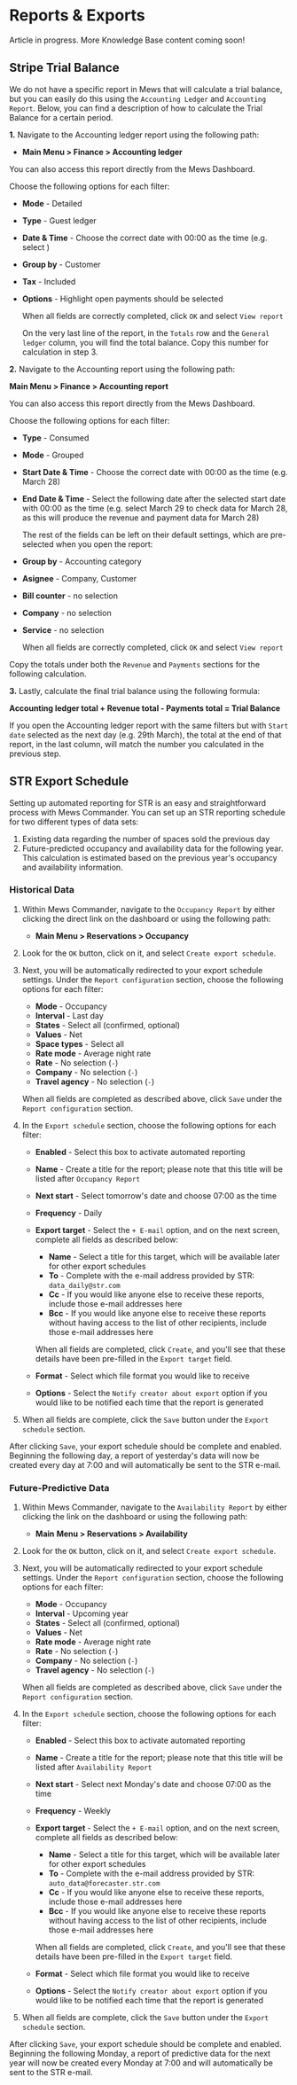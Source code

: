 # Reports & Exports

Article in progress. More Knowledge Base content coming soon!

## Stripe Trial Balance

We do not have a specific report in Mews that will calculate a trial balance, but you can easily do this using the `Accounting Ledger` and `Accounting Report`. Below, you can find a description of how to calculate the Trial Balance for a certain period.

**1.** Navigate to the Accounting ledger report using the following path:

* **Main Menu &gt; Finance &gt; Accounting ledger**

You can also access this report directly from the Mews Dashboard.

Choose the following options for each filter:

* **Mode** - Detailed
* **Type** - Guest ledger
* **Date & Time** - Choose the correct date with 00:00 as the time \(e.g. select \)
* **Group by** - Customer
* **Tax** - Included
* **Options** - Highlight open payments should be selected

  When all fields are correctly completed, click `OK` and select `View report`

  On the very last line of the report, in the `Totals` row and the `General ledger` column, you will find the total balance. Copy this number for calculation in step 3.

**2.** Navigate to the Accounting report using the following path:

**Main Menu &gt; Finance &gt; Accounting report**

You can also access this report directly from the Mews Dashboard.

Choose the following options for each filter:

* **Type** - Consumed
* **Mode** - Grouped
* **Start Date & Time** - Choose the correct date with 00:00 as the time \(e.g. March 28\)
* **End Date & Time** - Select the following date after the selected start date with 00:00 as the time \(e.g. select March 29 to check data for March 28, as this will produce the revenue and payment data for March 28\)

  The rest of the fields can be left on their default settings, which are pre-selected when you open the report:

* **Group by** - Accounting category
* **Asignee** - Company, Customer
* **Bill counter** - no selection
* **Company** - no selection
* **Service** - no selection

  When all fields are correctly completed, click `OK` and select `View report`

Copy the totals under both the `Revenue` and `Payments` sections for the following calculation.

**3.** Lastly, calculate the final trial balance using the following formula:

**Accounting ledger total + Revenue total - Payments total = Trial Balance**

If you open the Accounting ledger report with the same filters but with `Start date` selected as the next day \(e.g. 29th March\), the total at the end of that report, in the last column, will match the number you calculated in the previous step.

## STR Export Schedule

Setting up automated reporting for STR is an easy and straightforward process with Mews Commander. You can set up an STR reporting schedule for two different types of data sets:

1. Existing data regarding the number of spaces sold the previous day
2. Future-predicted occupancy and availability data for the following year. This calculation is estimated based on the previous year's occupancy and availability information. 

### Historical Data

1. Within Mews Commander, navigate to the `Occupancy Report` by either clicking the direct link on the dashboard or using the following path:
   * **Main Menu &gt; Reservations &gt; Occupancy**
2. Look for the `OK` button, click on it, and select `Create export schedule`.
3. Next, you will be automatically redirected to your export schedule settings. Under the `Report configuration` section, choose the following options for each filter:

   * **Mode** - Occupancy
   * **Interval** - Last day
   * **States** - Select all \(confirmed, optional\)
   * **Values** - Net
   * **Space types** - Select all
   * **Rate mode** - Average night rate
   * **Rate** - No selection  \(`-`\)
   * **Company** - No selection  \(`-`\)
   * **Travel agency** - No selection  \(`-`\)

   When all fields are completed as described above, click `Save` under the `Report configuration` section.

4. In the `Export schedule` section, choose the following options for each filter:
   * **Enabled** - Select this box to activate automated reporting
   * **Name** - Create a title for the report; please note that this title will be listed after `Occupancy Report`
   * **Next start** - Select tomorrow's date and choose 07:00 as the time
   * **Frequency** - Daily
   * **Export target** - Select the `+ E-mail` option, and on the next screen, complete all fields as described below:

     * **Name** - Select a title for this target, which will be available later for other export schedules
     * **To** - Complete with the e-mail address provided by STR: `data_daily@str.com`
     * **Cc** - If you would like anyone else to receive these reports, include those e-mail addresses here
     * **Bcc** - If you would like anyone else to receive these reports without having access to the list of other recipients, include those e-mail addresses here

     When all fields are completed, click `Create`, and you'll see that these details have been pre-filled in the `Export target` field.

   * **Format** - Select which file format you would like to receive
   * **Options** - Select the `Notify creator about export` option if you would like to be notified each time that the report is generated
5. When all fields are complete, click the `Save` button under the `Export schedule` section.

After clicking `Save`, your export schedule should be complete and enabled. Beginning the following day, a report of yesterday's data will now be created every day at 7:00 and will automatically be sent to the STR e-mail.

### Future-Predictive Data

1. Within Mews Commander, navigate to the `Availability Report` by either clicking the link on the dashboard or using the following path:
   *  **Main** **Menu &gt; Reservations &gt; Availability** 
2. Look for the `OK` button, click on it, and select `Create export schedule`.
3. Next, you will be automatically redirected to your export schedule settings. Under the `Report configuration` section, choose the following options for each filter:

   * **Mode** - Occupancy
   * **Interval** - Upcoming year
   * **States** - Select all \(confirmed, optional\)
   * **Values** - Net
   * **Rate mode** - Average night rate
   * **Rate** - No selection  \(`-`\)
   * **Company** - No selection  \(`-`\)
   * **Travel agency** - No selection  \(`-`\)

   When all fields are completed as described above, click `Save` under the `Report configuration` section.

4. In the `Export schedule` section, choose the following options for each filter: 
   * **Enabled** - Select this box to activate automated reporting
   * **Name** - Create a title for the report; please note that this title will be listed after `Availability Report`
   * **Next start** - Select next Monday's date and choose 07:00 as the time
   * **Frequency** - Weekly
   * **Export target** - Select the `+ E-mail` option, and on the next screen, complete all fields as described below:

     * **Name** - Select a title for this target, which will be available later for other export schedules
     * **To** - Complete with the e-mail address provided by STR: `auto_data@forecaster.str.com`
     * **Cc** - If you would like anyone else to receive these reports, include those e-mail addresses here
     * **Bcc** - If you would like anyone else to receive these reports without having access to the list of other recipients, include those e-mail addresses here

     When all fields are completed, click `Create`, and you'll see that these details have been pre-filled in the `Export target` field.

   * **Format** - Select which file format you would like to receive
   * **Options** - Select the `Notify creator about export` option if you would like to be notified each time that the report is generated
5. When all fields are complete, click the `Save` button under the `Export schedule` section.

After clicking `Save`, your export schedule should be complete and enabled. Beginning the following Monday, a report of predictive data for the next year will now be created every Monday at 7:00 and will automatically be sent to the STR e-mail.

